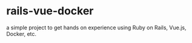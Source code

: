 # rails-vue-docker
a simple project to get hands on experience using Ruby on Rails, Vue.js, Docker, etc.
